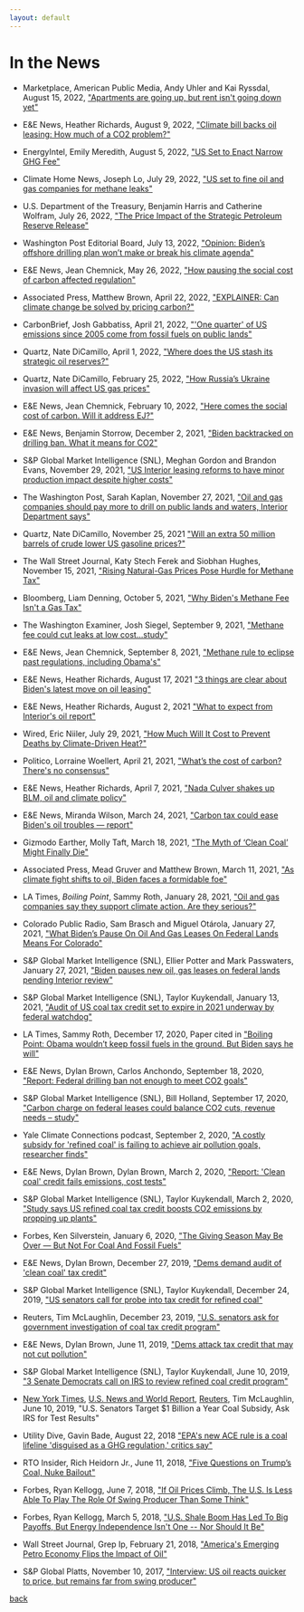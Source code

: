 ```yaml
---
layout: default
---
```


# In the News

* Marketplace, American Public Media, Andy Uhler and Kai Ryssdal, August 15, 2022,  ["Apartments are going up, but rent isn't going down yet"](https://www.marketplace.org/shows/marketplace/apartments-are-going-up-but-rent-isnt-going-down-yet)

* E&E News, Heather Richards, August 9, 2022, ["Climate bill backs oil leasing: How much of a CO2 problem?"](https://subscriber.politicopro.com/article/eenews/2022/08/09/climate-bill-backs-oil-leasing-how-much-of-a-co2-problem-00050335)

* EnergyIntel, Emily Meredith, August 5, 2022, ["US Set to Enact Narrow GHG Fee"](https://www.energyintel.com/00000182-6f9d-dd33-a5ba-efdfb9990000)

* Climate Home News, Joseph Lo, July 29, 2022, ["US set to fine oil and gas companies for methane leaks"](https://climatechangenews.com/2022/07/29/us-set-to-fine-oil-and-gas-companies-for-methane-leaks/)

* U.S. Department of the Treasury, Benjamin Harris and Catherine Wolfram, July 26, 2022, ["The Price Impact of the Strategic Petroleum Reserve Release"](https://home.treasury.gov/news/press-releases/jy0887)

* Washington Post Editorial Board, July 13, 2022,  ["Opinion: Biden’s offshore drilling plan won’t make or break his climate agenda"](https://www.washingtonpost.com/opinions/2022/07/13/biden-offshore-drilling-climate-change/)

* E&E News, Jean Chemnick, May 26, 2022, ["How pausing the social cost of carbon affected regulation"](https://subscriber.politicopro.com/article/eenews/2022/05/26/how-pausing-the-social-cost-of-carbon-affected-regulation-00034241)

* Associated Press, Matthew Brown, April 22, 2022,  ["EXPLAINER: Can climate change be solved by pricing carbon?"](https://apnews.com/article/climate-biden-business-billings-environment-0835d2e4f113ad1c2c26747c69d9e6bf)
 
* CarbonBrief, Josh Gabbatiss, April 21, 2022,  ["'One quarter' of US emissions since 2005 come from fossil fuels on public lands"](https://www.carbonbrief.org/one-quarter-of-us-emissions-since-2005-come-from-fossil-fuels-on-public-lands)
 
* Quartz, Nate DiCamillo, April 1, 2022,  ["Where does the US stash its strategic oil reserves?"](https://qz.com/2149146/where-does-the-us-stash-its-strategic-oil-reserves/)

* Quartz, Nate DiCamillo, February 25, 2022,  ["How Russia’s Ukraine invasion will affect US gas prices"](https://qz.com/2133040/how-russias-ukraine-invasion-will-affect-us-gas-prices/)

* E&E News, Jean Chemnick, February 10, 2022, ["Here comes the social cost of carbon. Will it address EJ?"](https://subscriber.politicopro.com/article/eenews/2022/02/10/here-comes-the-social-cost-of-carbon-will-it-address-ej-00007538)

* E&E News, Benjamin Storrow, December 2, 2021, ["Biden backtracked on drilling ban. What it means for CO2"](https://www.eenews.net/articles/biden-backtracked-on-drilling-ban-what-it-means-for-co2/)

* S&P Global Market Intelligence (SNL), Meghan Gordon and Brandon Evans, November 29, 2021, ["US Interior leasing reforms to have minor production impact despite higher costs"](https://www.spglobal.com/platts/en/market-insights/latest-news/natural-gas/112921-us-interior-leasing-reforms-to-have-minor-production-impact-despite-higher-costs/)

* The Washington Post, Sarah Kaplan, November 27, 2021, ["Oil and gas companies should pay more to drill on public lands and waters, Interior Department says"](https://www.washingtonpost.com/climate-environment/2021/11/26/biden-oil-gas-drill-public-lands/)

* Quartz, Nate DiCamillo, November 25, 2021 ["Will an extra 50 million barrels of crude lower US gasoline prices?"](https://qz.com/2094121/bidens-plan-to-lower-gasoline-prices-wont-work/)
 
* The Wall Street Journal, Katy Stech Ferek and Siobhan Hughes, November 15, 2021, ["Rising Natural-Gas Prices Pose Hurdle for Methane Tax"](https://www.wsj.com/articles/methane-tax-spending-bill-heating-oil-gas-11636924180)

* Bloomberg, Liam Denning, October 5, 2021, ["Why Biden's Methane Fee Isn't a Gas Tax"](https://www.bloomberg.com/opinion/articles/2021-10-05/why-biden-s-methane-fee-isn-t-a-gas-tax)

* The Washington Examiner, Josh Siegel, September 9, 2021, ["Methane fee could cut leaks at low cost...study"](https://www.washingtonexaminer.com/policy/energy/daily-on-energy-oil-and-gas-industry-claims-success-for-voluntary-program-to-cut-methane-emissions)

* E&E News, Jean Chemnick, September 8, 2021, ["Methane rule to eclipse past regulations, including Obama's"](https://subscriber.politicopro.com/article/eenews/2021/09/08/methane-rule-to-eclipse-past-regulations-including-obamas-280301)

* E&E News, Heather Richards, August 17, 2021 ["3 things are clear about Biden's latest move on oil leasing"](https://subscriber.politicopro.com/article/eenews/2021/08/17/3-things-are-clear-about-bidens-latest-move-on-oil-leasing-279688)

* E&E News, Heather Richards, August 2, 2021 ["What to expect from Interior's oil report"](https://subscriber.politicopro.com/article/eenews/2021/08/02/what-to-expect-from-interiors-oil-report-275912)

* Wired, Eric Niiler, July 29, 2021, ["How Much Will It Cost to Prevent Deaths by Climate-Driven Heat?"](https://www.wired.com/story/how-much-will-it-cost-to-prevent-deaths-by-climate-driven-heat/)

* Politico, Lorraine Woellert, April 21, 2021, ["What’s the cost of carbon? There's no consensus"](https://www.politico.com/news/2021/04/21/whats-the-cost-of-carbon-theres-no-consensus-483938)

* E&E News, Heather Richards, April 7, 2021, ["Nada Culver shakes up BLM, oil and climate policy"](https://www.eenews.net/energywire/2021/04/07/stories/1063729361)
 
* E&E News, Miranda Wilson, March 24, 2021, ["Carbon tax could ease Biden's oil troubles — report"](https://www.eenews.net/energywire/2021/03/24/stories/1063728301)

* Gizmodo Earther, Molly Taft, March 18, 2021, ["The Myth of ‘Clean Coal’ Might Finally Die"](https://earther.gizmodo.com/the-myth-of-clean-coal-might-finally-die-1846496159)

* Associated Press, Mead Gruver and Matthew Brown, March 11, 2021, ["As climate fight shifts to oil, Biden faces a formidable foe"](https://apnews.com/article/joe-biden-donald-trump-technology-climate-climate-change-cbfb975634cf9a6395649ecaec65201e)

* LA Times, *Boiling Point*, Sammy Roth, January 28, 2021, ["Oil and gas companies say they support climate action. Are they serious?"](https://www.latimes.com/environment/newsletter/2021-01-28/oil-and-gas-companies-say-they-support-climate-action-are-they-serious-boiling-point)

* Colorado Public Radio, Sam Brasch and Miguel Otárola, January 27, 2021, ["What Biden’s Pause On Oil And Gas Leases On Federal Lands Means For Colorado"](https://www.cpr.org/2021/01/27/what-bidens-pause-on-oil-and-gas-leases-on-federal-lands-means-for-colorado/)

* S&P Global Market Intelligence (SNL), Ellier Potter and Mark Passwaters, January 27, 2021, ["Biden pauses new oil, gas leases on federal lands pending Interior review"](https://www.spglobal.com/marketintelligence/en/news-insights/latest-news-headlines/biden-pauses-new-oil-gas-leases-on-federal-lands-pending-interior-review-62296361)

* S&P Global Market Intelligence (SNL), Taylor Kuykendall, January 13, 2021, ["Audit of US coal tax credit set to expire in 2021 underway by federal watchdog"](https://www.spglobal.com/marketintelligence/en/news-insights/latest-news-headlines/audit-of-us-coal-tax-credit-set-to-expire-in-2021-underway-by-federal-watchdog-62062796)

* LA Times, Sammy Roth, December 17, 2020, Paper cited in ["Boiling Point: Obama wouldn’t keep fossil fuels in the ground. But Biden says he will"](https://www.latimes.com/environment/newsletter/2020-12-17/biden-fossil-fuels-in-the-ground-public-land-boiling-point)

* E&E News, Dylan Brown, Carlos Anchondo, September 18, 2020, ["Report: Federal drilling ban not enough to meet CO2 goals"](https://www.eenews.net/energywire/2020/09/18/stories/1063714085)

* S&P Global Market Intelligence (SNL), Bill Holland, September 17, 2020, ["Carbon charge on federal leases could balance CO2 cuts, revenue needs – study"](https://platform.mi.spglobal.com/web/client?auth=inherit&overridecdc=1&#news/article?id=60369971&KeyProductLinkType=23)

* Yale Climate Connections podcast, September 2, 2020, ["A costly subsidy for 'refined coal' is failing to achieve air pollution goals, researcher finds"](https://yaleclimateconnections.org/2020/09/costly-subsidy-for-refined-coal-failing-to-achieve-air-pollution-goals/)

* E&E News, Dylan Brown, Dylan Brown, March 2, 2020, ["Report: 'Clean coal' credit fails emissions, cost tests"](https://www.eenews.net/eedaily/stories/1062492365/)

* S&P Global Market Intelligence (SNL), Taylor Kuykendall, March 2, 2020, ["Study says US refined coal tax credit boosts CO2 emissions by propping up plants"](https://www.spglobal.com/marketintelligence/en/news-insights/latest-news-headlines/study-says-us-refined-coal-tax-credit-boosts-co2-emissions-by-propping-up-plants-57357901)

* Forbes, Ken Silverstein, January 6, 2020, ["The Giving Season May Be Over — But Not For Coal And Fossil Fuels"](https://www.forbes.com/sites/kensilverstein/2020/01/06/the-giving-season-may-be-over---but-not-for-coal-and-fossil-fuels)

* E&E News, Dylan Brown, December 27, 2019, ["Dems demand audit of 'clean coal' tax credit"](https://www.eenews.net/greenwire/2019/12/27/stories/1061923089)

* S&P Global Market Intelligence (SNL), Taylor Kuykendall, December 24, 2019, 
["US senators call for probe into tax credit for refined coal"](https://platform.marketintelligence.spglobal.com/web/client?auth=inherit\#news/article?id=56310973)

* Reuters, Tim McLaughlin, December 23, 2019, ["U.S. senators ask for government investigation
of coal tax credit program"](https://www.reuters.com/article/us-usa-coal-investigation-idUSKBN1YR1R6)

* E&E News, Dylan Brown, June 11, 2019, ["Dems attack tax credit that may not cut pollution"](https://www.eenews.net/eedaily/stories/1060545257/)

* S&P Global Market Intelligence (SNL), Taylor Kuykendall, June 10, 2019, ["3 Senate Democrats call on IRS to review refined coal credit program"](https://www.snl.com/web/client?auth=inherit\#news/article?id=52291733)

* [New York Times](https://www.nytimes.com/reuters/2019/06/10/us/10reuters-usa-coal-subsidy.html), [U.S. News and World Report](https://money.usnews.com/investing/news/articles/2019-06-10/us-senators-target-1-billion-a-year-coal-subsidy-ask-irs-for-test-results), [Reuters](https://www.reuters.com/article/us-usa-coal-subsidy/u-s-senators-target-1-billion-a-year-coal-subsidy-ask-irs-for-test-results-idUSKCN1TB21U), Tim McLaughlin, June 10, 2019, "U.S. Senators Target $1 Billion a Year Coal Subsidy, Ask IRS for Test Results"

* Utility Dive, Gavin Bade, August 22, 2018 ["EPA's new ACE rule is a coal lifeline 'disguised as a GHG regulation,' critics say"](https://www.utilitydive.com/news/epas-new-ace-rule-is-a-coal-lifeline-disguised-as-a-ghg-regulation-crit/530696/)

* RTO Insider, Rich Heidorn Jr., June 11, 2018, ["Five Questions on Trump’s Coal, Nuke Bailout"](https://www.rtoinsider.com/trump-rick-perry-coal-and-nuclear-plant-retirements-94186/)

* Forbes, Ryan Kellogg, June 7, 2018, ["If Oil Prices Climb, The U.S. Is Less Able To Play The Role Of Swing Producer Than Some Think"](https://www.forbes.com/sites/ucenergy/2018/06/07/if-oil-prices-climb-the-u-s-is-less-able-to-play-the-role-of-swing-producer-than-some-think/\#2d5e592f73bd)

* Forbes, Ryan Kellogg, March 5, 2018, ["U.S. Shale Boom Has Led To Big Payoffs, But Energy Independence Isn't One -- Nor Should It Be"](https://www.forbes.com/sites/ucenergy/2018/03/05/the-u-s-shale-oil-boom-has-led-to-big-payoffs-but-energy-independence-isnt-one-nor-should-it-be/\#3db2068cd61b)

* Wall Street Journal, Grep Ip, February 21, 2018, ["America's Emerging Petro Economy Flips the Impact of Oil"](https://www.wsj.com/articles/americas-emerging-petro-economy-flips-the-impact-of-oil-1519209000/)

* S&P Global Platts, November 10, 2017, ["Interview: US oil reacts quicker to price, but remains far from swing producer"](https://www.platts.com/latest-news/oil/washington/interview-us-oil-reacts-quicker-to-price-but-26838363)


[back](./)
